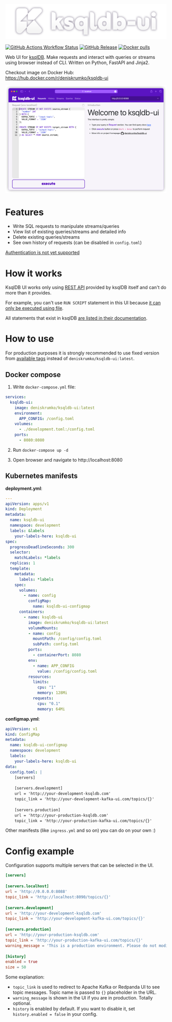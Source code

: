![ksqldb-ui](https://github.com/deniskrumko/ksqldb-ui/blob/master/src/static/images/full_logo_readme.png?raw=true)

[![GitHub Actions Workflow Status](https://img.shields.io/github/actions/workflow/status/deniskrumko/ksqldb-ui/build-and-push.yml)](https://github.com/deniskrumko/visual-coordinates-tool/actions)
[![GitHub Release](https://img.shields.io/github/v/release/deniskrumko/ksqldb-ui)](https://github.com/deniskrumko/ksqldb-ui/releases)
[![Docker pulls](https://img.shields.io/docker/pulls/deniskrumko/ksqldb-ui)](https://hub.docker.com/r/deniskrumko/ksqldb-ui/tags)

Web UI for [ksqlDB](https://ksqldb.io/). Make requests and interact with queries or streams using browser instead of CLI. Written on Python, FastAPI and Jinja2.

Checkout image on Docker Hub: https://hub.docker.com/r/deniskrumko/ksqldb-ui

![preview](https://github.com/deniskrumko/ksqldb-ui/blob/master/src/static/images/preview.png?raw=true)

# Features

- Write SQL requests to manipulate streams/queries
- View list of existing queries/streams and detailed info
- Delete existing queries/streams
- See own history of requests (can be disabled in `config.toml`)

[Authentication is not yet supported](https://github.com/deniskrumko/ksqldb-ui/issues/6)

# How it works

KsqlDB UI works only using [REST API](https://docs.ksqldb.io/en/latest/developer-guide/api/) provided by ksqlDB itself and can't do more than it provides.

For example, you can't use `RUN SCRIPT` statement in this UI because [it can only be executed using file](https://docs.ksqldb.io/en/latest/developer-guide/ksqldb-reference/run-script/).

All statements that exist in ksqlDB [are listed in their documentation](https://docs.ksqldb.io/en/latest/developer-guide/ksqldb-reference/quick-reference/).

# How to use

For production purposes it is strongly recommended to use fixed version from [available tags](https://hub.docker.com/r/deniskrumko/ksqldb-ui/tags) instead of `deniskrumko/ksqldb-ui:latest`.

## Docker compose

1. Write `docker-compose.yml` file:

```yaml
services:
  ksqldb-ui:
    image: deniskrumko/ksqldb-ui:latest
    environment:
      APP_CONFIG: /config.toml
    volumes:
      - ./development.toml:/config.toml
    ports:
      - 8080:8080
```

2. Run `docker-compose up -d`

3. Open browser and navigate to http://localhost:8080

## Kubernetes manifests

**deployment.yml**:

```yaml
---
apiVersion: apps/v1
kind: Deployment
metadata:
  name: ksqldb-ui
  namespace: development
  labels: &labels
    your-labels-here: ksqldb-ui
spec:
  progressDeadlineSeconds: 300
  selector:
    matchLabels: *labels
  replicas: 1
  template:
    metadata:
      labels: *labels
    spec:
      volumes:
        - name: config
          configMap:
            name: ksqldb-ui-configmap
      containers:
        - name: ksqldb-ui
          image: deniskrumko/ksqldb-ui:latest
          volumeMounts:
          - name: config
            mountPath: /config/config.toml
            subPath: config.toml
          ports:
            - containerPort: 8080
          env:
            - name: APP_CONFIG
              value: /config/config.toml
          resources:
            limits:
              cpu: "1"
              memory: 128Mi
            requests:
              cpu: "0.1"
              memory: 64Mi
```

**configmap.yml**:

```yaml
apiVersion: v1
kind: ConfigMap
metadata:
  name: ksqldb-ui-configmap
  namespace: development
  labels:
    your-labels-here: ksqldb-ui
data:
  config.toml: |
    [servers]

    [servers.development]
    url = 'http://your-development-ksqldb.com'
    topic_link = 'http://your-development-kafka-ui.com/topics/{}'

    [servers.production]
    url = 'http://your-production-ksqldb.com'
    topic_link = 'http://your-production-kafka-ui.com/topics/{}'
```

Other manifests (like `ingress.yml` and so on) you can do on your own :)

# Config example

Configuration supports multiple servers that can be selected in the UI.

```toml
[servers]

[servers.localhost]
url = 'http://0.0.0.0:8088'
topic_link = 'http://localhost:8090/topics/{}'

[servers.development]
url = 'http://your-development-ksqldb.com'
topic_link = 'http://your-development-kafka-ui.com/topics/{}'

[servers.production]
url = 'http://your-production-ksqldb.com'
topic_link = 'http://your-production-kafka-ui.com/topics/{}'
warning_message = 'This is a production environment. Please do not modify existing streams/queries.'

[history]
enabled = true
size = 50
```

Some explanation:

- `topic_link` is used to redirect to Apache Kafka or Redpanda UI to see topic messages. Topic name is passed to `{}` placeholder in the URL.
- `warning_message` is shown in the UI if you are in production. Totally optional.
- `history` is enabled by default. If you want to disable it, set `history.enabled = false` in your config.
